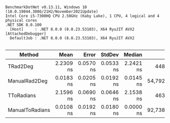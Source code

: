 ```

BenchmarkDotNet v0.13.11, Windows 10 (10.0.19044.3086/21H2/November2021Update)
Intel Core i5-7300HQ CPU 2.50GHz (Kaby Lake), 1 CPU, 4 logical and 4 physical cores
.NET SDK 8.0.100
  [Host]     : .NET 8.0.0 (8.0.23.53103), X64 RyuJIT AVX2 [AttachedDebugger]
  DefaultJob : .NET 8.0.0 (8.0.23.53103), X64 RyuJIT AVX2


```
| Method          | Mean      | Error     | StdDev    | Median    | Op/s             | Allocated |
|---------------- |----------:|----------:|----------:|----------:|-----------------:|----------:|
| TRad2Deg        | 2.2309 ns | 0.0570 ns | 0.0533 ns | 2.2421 ns |    448,246,904.8 |         - |
| ManualRad2Deg   | 0.0183 ns | 0.0205 ns | 0.0192 ns | 0.0145 ns | 54,792,810,108.0 |         - |
| TToRadians      | 2.1596 ns | 0.0690 ns | 0.0646 ns | 2.1538 ns |    463,048,700.0 |         - |
| ManualToRadians | 0.0108 ns | 0.0192 ns | 0.0180 ns | 0.0000 ns | 92,738,127,471.6 |         - |

